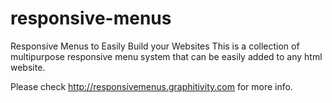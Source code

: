 # responsive-menus
Responsive Menus to Easily Build your Websites
This is a collection of multipurpose responsive menu system that can be easily added to any html website. 

Please check http://responsivemenus.graphitivity.com for more info.
